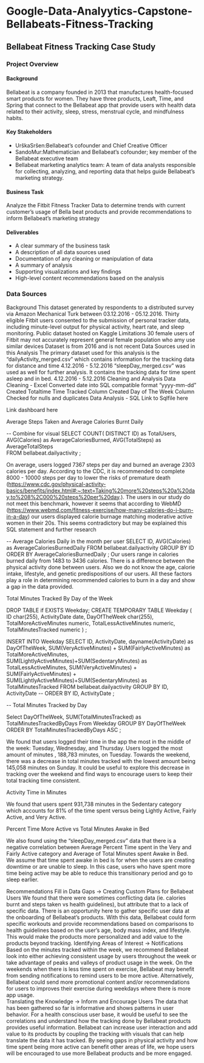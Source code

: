 # Google-Data-Analyytics-Capstone-Bellabeats-Fitness-Tracking

## Bellabeat Fitness Tracking Case Study

### Project Overview

#### Background
Bellabeat is a company founded in 2013  that manufactures health-focused smart products for women. They have three products, Leaft, Time, and Spring that connect to the Bellabeat app that provide users with health data related to their activity, sleep, stress, menstrual cycle, and mindfulness habits. 

#### Key Stakeholders
- UrškaSršen:Bellabeat’s cofounder and Chief Creative Officer
- SandoMur:Mathematician and Bellabeat’s cofounder; key member of the Bellabeat executive team 
- Bellabeat marketing analytics team: A team of data analysts responsible for collecting, analyzing, and reporting data that helps guide Bellabeat’s marketing strategy.

#### Business Task
Analyze the Fitbit Fitness Tracker Data to determine trends with current customer’s usage of Bella beat products and provide recommendations to inform Bellabeat’s marketing strategy 

#### Deliverables
- A clear summary of the business task
- A description of all data sources used
- Documentation of any cleaning or manipulation of data
- A summary of analysis
- Supporting visualizations and key findings
- High-level content recommendations based on the analysis 	

### Data Sources 
Background
This dataset generated by respondents to a distributed survey via Amazon Mechanical Turk between 03.12.2016 - 05.12.2016. 
Thirty eligible Fitbit users consented to the submission of personal tracker data, including minute-level output for physical activity, heart rate, and sleep monitoring.
Public dataset hosted on Kaggle
Limitations
30 female users of Fitbit may not accurately represent general female population who amy use similar devices
Dataset is from 2016 and is not recent
Data Sources used in this Analysis
The primary dataset used for this analysis is the “dailyActivity_merged.csv” which contains information for the tracking data for distance and time 
4.12.2016 - 5.12.2016
“sleepDay_merged.csv” was used as well for further analysis. It contains the tracking data for time spent asleep and in bed. 
4.12.2016 - 5.12.2016
Cleaning and Analysis
Data Cleaning - Excel
Converted date into SQL compatible format “yyyy-mm-dd”
Created Totaltime Time Tracked Column
Created Day of The Week Column
Checked for nulls and duplicates 
Data Analysis - SQL Link to Sqlfile here


Link dashboard here


Average Steps Taken and Average Calories Burnt Daily

-- Combine for visual
SELECT COUNT( DISTINCT ID) as TotalUsers, AVG(Calories) as AverageCaloriesBurned, AVG(TotalSteps) as AverageTotalSteps   
FROM bellabeat.dailyactivity
;

On average, users logged 7367 steps per day and burned an average 2303 calories per day. According to the CDC, it is recommended to complete 8000 - 10000 steps per day to lower the risks of premature death (https://www.cdc.gov/physical-activity-basics/benefits/index.html#:~:text=Taking%20more%20steps%20a%20day,to%208%2C000%20steps%20per%20day.). The users in our study do not meet this benchmark, however it seems that according to WebMD (https://www.webmd.com/fitness-exercise/how-many-calories-do-i-burn-in-a-day) our users displayed calorie burnage matching moderative active women in their 20s. This seems contradictory but may be explained this SQL statement and further research

-- Average Calories Daily in the month per user
SELECT ID,  AVG(Calories) as AverageCaloriesBurnedDaily
FROM bellabeat.dailyactivity
GROUP BY ID
ORDER BY AverageCaloriesBurnedDaily
;
Our users range  in calories burned daily from 1483 to 3436 calories. There is a difference between the physical activity done between users. Also we do not know the age, calorie intake, lifestyle, and genetic predispositions of our users. All these factors play a role in determining recommended calories to burn in a day and show a gap in the data provided.  

Total Minutes Tracked By Day of the Week

DROP TABLE if EXISTS Weekday;
CREATE TEMPORARY TABLE Weekday
(
ID char(255),
ActivityDate date,
DayOfTheWeek char(255),
TotalMoreActiveMinutes numeric,
TotalLessActiveMinutes numeric,
TotalMinutesTracked numeric
)
;

INSERT INTO Weekday
SELECT ID, ActivityDate, dayname(ActivityDate) as DayOfTheWeek,
SUM(VeryActiveMinutes) + SUM(FairlyActiveMinutes) as TotalMoreActiveMinutes,
  SUM(LightlyActiveMinutes)+SUM(SedentaryMinutes) as TotalLessActiveMinutes,
SUM(VeryActiveMinutes) + SUM(FairlyActiveMinutes) + SUM(LightlyActiveMinutes)+SUM(SedentaryMinutes) as TotalMinutesTracked
FROM bellabeat.dailyactivity
GROUP BY ID, ActivityDate
-- ORDER BY ID, ActivityDate
;


-- Total Minutes Tracked by Day

Select  DayOfTheWeek,
SUM(TotalMinutesTracked) as TotalMinutesTrackedByDays
From Weekday
GROUP BY DayOfTheWeek
ORDER BY TotalMinutesTrackedByDays ASC
;


We found that users logged their time in the app the most in the middle of the week: Tuesday, Wednesday, and Thursday. Users logged the most amount of minutes , 188,783 minutes, on Tuesday. Towards the weekend, there was a decrease in total minutes tracked with the lowest amount being 145,058 minutes on Sunday. It could be useful to explore this decrease in tracking over the weekend and find ways to encourage users to keep their total tracking time consistent.  

Activity Time in Minutes

We found that users spent 931,738 minutes in the Sedentary category which accounts for 81% of the time spent versus being Lightly Active, Fairly Active, and Very Active.   

Percent Time More Active vs Total Minutes Awake in Bed

We also found using the “sleepDay_merged.csv” data that there is a negative correlation between Average Percent Time spent in the Very and Fairly Active category and Average of Total Minutes spent Awake in Bed. We assume that time spent awake in bed is for when the users are creating downtime or are unable to sleep. In this case, users who have spent more time being active may be able to reduce this transitionary period and go to sleep earlier.  

Recommendations 
Fill in Data Gaps ->  Creating Custom Plans for Bellabeat Users
We found that there were sometimes conflicting data (ie. calories burnt and steps taken vs health guidelines), but attribute that to a lack of specific data. There is an opportunity here to gather specific user data at the onboarding of Bellabeat’s products. With this data, Bellabeat could form specific workouts and provide recommendations based on comparisons to health guidelines based on the user’s age, body mass index, and lifestyle. This would make the products more personalized and add value to the products beyond tracking. 
Identifying Areas of Interest -> Notifications
Based on the minutes tracked within the week, we recommend Bellabeat look into either achieving consistent usage by users throughout the week or take advantage of peaks and valleys of product usage in the week. On the weekends when there is less time spent on exercise, Bellabeat may benefit from sending notifications to remind users to be more active. Alternatively, Bellabeat could send more promotional content and/or recommendations for users to improves their exercise during weekdays where there is more app usage.  
Translating the Knowledge -> Inform and Encourage Users
The data that has been gathered so far is informative and shows patterns in user behavior. For a health conscious user base, it would be useful to see the correlations and understand how the tracking done by Bellabeat products provides useful information. Bellabeat can increase user interaction and add value to its products by coupling the tracking with visuals that can help translate the data it has tracked. By seeing gaps in physical activity and how time spent being more active can benefit other areas of life, we hope users will be encouraged to use more Bellabeat products and be more engaged.    

